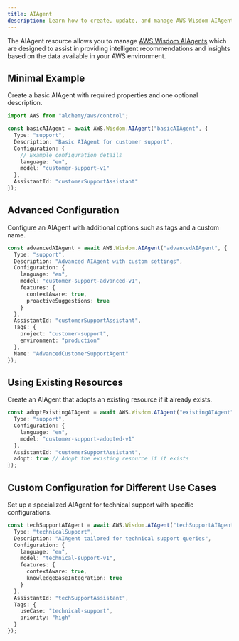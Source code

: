 ```yaml
---
title: AIAgent
description: Learn how to create, update, and manage AWS Wisdom AIAgents using Alchemy Cloud Control.
---
```



The AIAgent resource allows you to manage [AWS Wisdom AIAgents](https://docs.aws.amazon.com/wisdom/latest/userguide/) which are designed to assist in providing intelligent recommendations and insights based on the data available in your AWS environment.

## Minimal Example

Create a basic AIAgent with required properties and one optional description.

```ts
import AWS from "alchemy/aws/control";

const basicAIAgent = await AWS.Wisdom.AIAgent("basicAIAgent", {
  Type: "support",
  Description: "Basic AIAgent for customer support",
  Configuration: {
    // Example configuration details
    language: "en",
    model: "customer-support-v1"
  },
  AssistantId: "customerSupportAssistant"
});
```

## Advanced Configuration

Configure an AIAgent with additional options such as tags and a custom name.

```ts
const advancedAIAgent = await AWS.Wisdom.AIAgent("advancedAIAgent", {
  Type: "support",
  Description: "Advanced AIAgent with custom settings",
  Configuration: {
    language: "en",
    model: "customer-support-advanced-v1",
    features: {
      contextAware: true,
      proactiveSuggestions: true
    }
  },
  AssistantId: "customerSupportAssistant",
  Tags: {
    project: "customer-support",
    environment: "production"
  },
  Name: "AdvancedCustomerSupportAgent"
});
```

## Using Existing Resources

Create an AIAgent that adopts an existing resource if it already exists.

```ts
const adoptExistingAIAgent = await AWS.Wisdom.AIAgent("existingAIAgent", {
  Type: "support",
  Configuration: {
    language: "en",
    model: "customer-support-adopted-v1"
  },
  AssistantId: "customerSupportAssistant",
  adopt: true // Adopt the existing resource if it exists
});
```

## Custom Configuration for Different Use Cases

Set up a specialized AIAgent for technical support with specific configurations.

```ts
const techSupportAIAgent = await AWS.Wisdom.AIAgent("techSupportAIAgent", {
  Type: "technicalSupport",
  Description: "AIAgent tailored for technical support queries",
  Configuration: {
    language: "en",
    model: "technical-support-v1",
    features: {
      contextAware: true,
      knowledgeBaseIntegration: true
    }
  },
  AssistantId: "techSupportAssistant",
  Tags: {
    useCase: "technical-support",
    priority: "high"
  }
});
```
